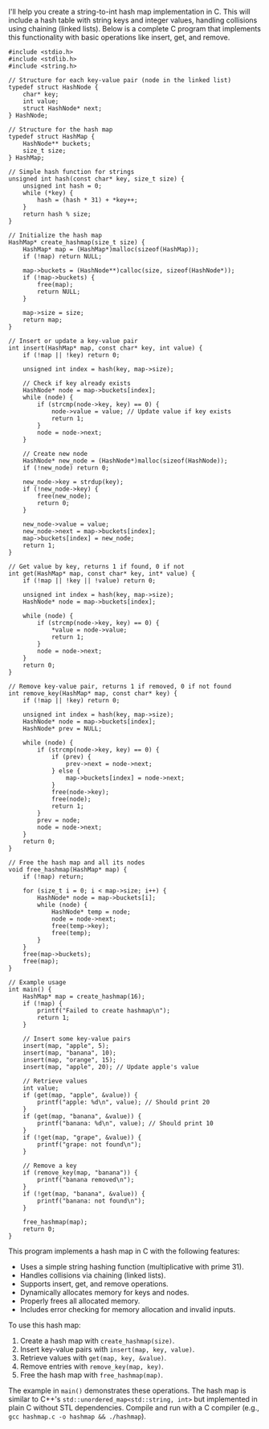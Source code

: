 I'll help you create a string-to-int hash map implementation in C. This will include a hash table with string keys and integer values, handling collisions using chaining (linked lists). Below is a complete C program that implements this functionality with basic operations like insert, get, and remove.

```x-csrc
#include <stdio.h>
#include <stdlib.h>
#include <string.h>

// Structure for each key-value pair (node in the linked list)
typedef struct HashNode {
    char* key;
    int value;
    struct HashNode* next;
} HashNode;

// Structure for the hash map
typedef struct HashMap {
    HashNode** buckets;
    size_t size;
} HashMap;

// Simple hash function for strings
unsigned int hash(const char* key, size_t size) {
    unsigned int hash = 0;
    while (*key) {
        hash = (hash * 31) + *key++;
    }
    return hash % size;
}

// Initialize the hash map
HashMap* create_hashmap(size_t size) {
    HashMap* map = (HashMap*)malloc(sizeof(HashMap));
    if (!map) return NULL;

    map->buckets = (HashNode**)calloc(size, sizeof(HashNode*));
    if (!map->buckets) {
        free(map);
        return NULL;
    }

    map->size = size;
    return map;
}

// Insert or update a key-value pair
int insert(HashMap* map, const char* key, int value) {
    if (!map || !key) return 0;

    unsigned int index = hash(key, map->size);

    // Check if key already exists
    HashNode* node = map->buckets[index];
    while (node) {
        if (strcmp(node->key, key) == 0) {
            node->value = value; // Update value if key exists
            return 1;
        }
        node = node->next;
    }

    // Create new node
    HashNode* new_node = (HashNode*)malloc(sizeof(HashNode));
    if (!new_node) return 0;

    new_node->key = strdup(key);
    if (!new_node->key) {
        free(new_node);
        return 0;
    }

    new_node->value = value;
    new_node->next = map->buckets[index];
    map->buckets[index] = new_node;
    return 1;
}

// Get value by key, returns 1 if found, 0 if not
int get(HashMap* map, const char* key, int* value) {
    if (!map || !key || !value) return 0;

    unsigned int index = hash(key, map->size);
    HashNode* node = map->buckets[index];

    while (node) {
        if (strcmp(node->key, key) == 0) {
            *value = node->value;
            return 1;
        }
        node = node->next;
    }
    return 0;
}

// Remove key-value pair, returns 1 if removed, 0 if not found
int remove_key(HashMap* map, const char* key) {
    if (!map || !key) return 0;

    unsigned int index = hash(key, map->size);
    HashNode* node = map->buckets[index];
    HashNode* prev = NULL;

    while (node) {
        if (strcmp(node->key, key) == 0) {
            if (prev) {
                prev->next = node->next;
            } else {
                map->buckets[index] = node->next;
            }
            free(node->key);
            free(node);
            return 1;
        }
        prev = node;
        node = node->next;
    }
    return 0;
}

// Free the hash map and all its nodes
void free_hashmap(HashMap* map) {
    if (!map) return;

    for (size_t i = 0; i < map->size; i++) {
        HashNode* node = map->buckets[i];
        while (node) {
            HashNode* temp = node;
            node = node->next;
            free(temp->key);
            free(temp);
        }
    }
    free(map->buckets);
    free(map);
}

// Example usage
int main() {
    HashMap* map = create_hashmap(16);
    if (!map) {
        printf("Failed to create hashmap\n");
        return 1;
    }

    // Insert some key-value pairs
    insert(map, "apple", 5);
    insert(map, "banana", 10);
    insert(map, "orange", 15);
    insert(map, "apple", 20); // Update apple's value

    // Retrieve values
    int value;
    if (get(map, "apple", &value)) {
        printf("apple: %d\n", value); // Should print 20
    }
    if (get(map, "banana", &value)) {
        printf("banana: %d\n", value); // Should print 10
    }
    if (!get(map, "grape", &value)) {
        printf("grape: not found\n");
    }

    // Remove a key
    if (remove_key(map, "banana")) {
        printf("banana removed\n");
    }
    if (!get(map, "banana", &value)) {
        printf("banana: not found\n");
    }

    free_hashmap(map);
    return 0;
}
```

This program implements a hash map in C with the following features:
- Uses a simple string hashing function (multiplicative with prime 31).
- Handles collisions via chaining (linked lists).
- Supports insert, get, and remove operations.
- Dynamically allocates memory for keys and nodes.
- Properly frees all allocated memory.
- Includes error checking for memory allocation and invalid inputs.

To use this hash map:
1. Create a hash map with `create_hashmap(size)`.
2. Insert key-value pairs with `insert(map, key, value)`.
3. Retrieve values with `get(map, key, &value)`.
4. Remove entries with `remove_key(map, key)`.
5. Free the hash map with `free_hashmap(map)`.

The example in `main()` demonstrates these operations. The hash map is similar to C++'s `std::unordered_map<std::string, int>` but implemented in plain C without STL dependencies. Compile and run with a C compiler (e.g., `gcc hashmap.c -o hashmap && ./hashmap`).
